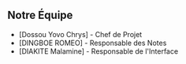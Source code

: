 ## Notre Équipe
- [Dossou Yovo Chrys] - Chef de Projet
- [DINGBOE ROMEO] - Responsable des Notes
- [DIAKITE Malamine] - Responsable de l'Interface

